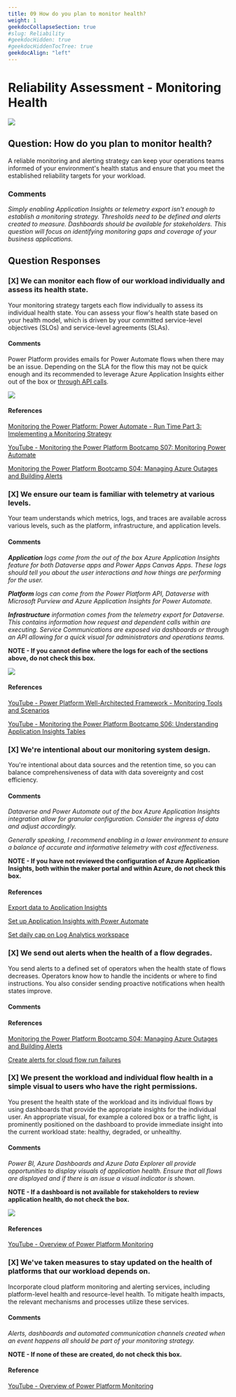 ```yaml
---
title: 09 How do you plan to monitor health?
weight: 1
geekdocCollapseSection: true
#slug: Reliability
#geekdocHidden: true
#geekdocHiddenTocTree: true
geekdocAlign: "left"
---
```

# Reliability Assessment - Monitoring Health
![](./img/well-architected-hub.png)
## Question: How do you plan to monitor health?

A reliable monitoring and alerting strategy can keep your operations teams informed of your environment's health status and ensure that you meet the established reliability targets for your workload.

### Comments
*Simply enabling Application Insights or telemetry export isn't enough to establish a monitoring strategy. Thresholds need to be defined and alerts created to measure. Dashboards should be available for stakeholders. This question will focus on identifying monitoring gaps and coverage of your business applications.*

## Question Responses

### [X] **We can monitor each flow of our workload individually and assess its health state.**
Your monitoring strategy targets each flow individually to assess its individual health state. You can assess your flow's health state based on your health model, which is driven by your committed service-level objectives (SLOs) and service-level agreements (SLAs).
#### Comments
Power Platform provides emails for Power Automate flows when there may be an issue. Depending on the SLA for the flow this may not be quick enough and its recommended to leverage Azure Application Insights either out of the box or [through API calls](https://community.dynamics.com/blogs/post/?postid=00fef8a0-cf80-4291-a6cd-343fa7d2c131).

![](./img/Monitoring.BuildingTowardsFutureState.png)

#### References
[Monitoring the Power Platform: Power Automate - Run Time Part 3: Implementing a Monitoring Strategy](https://community.dynamics.com/blogs/post/?postid=00fef8a0-cf80-4291-a6cd-343fa7d2c131)

[YouTube - Monitoring the Power Platform Bootcamp S07: Monitoring Power Automate](https://youtu.be/MaIaryLQ9GQ?si=lCAJ_fmYdhGmoutU)

[Monitoring the Power Platform Bootcamp S04: Managing Azure Outages and Building Alerts](https://www.youtube.com/watch?v=VXfnVS2Cu7A)
### [X] **We ensure our team is familiar with telemetry at various levels.**
Your team understands which metrics, logs, and traces are available across various levels, such as the platform, infrastructure, and application levels.
#### Comments
***Application** logs come from the out of the box Azure Application Insights feature for both Dataverse apps and Power Apps Canvas Apps. These logs should tell you about the user interactions and how things are performing for the user.*

***Platform** logs can come from the Power Platform API, Dataverse with Microsoft Purview and Azure Application Insights for Power Automate.*

***Infrastructure** information comes from the telemetry export for Dataverse. This contains information how request and dependent calls within are executing. Service Communications are exposed via dashboards or through an API allowing for a quick visual for administrators and operations teams.*

**NOTE - If you cannot define where the logs for each of the sections above, do not check this box.**

![](./img/Mointoring%20Tools%20and%20Scenarios.png)
#### References
[YouTube - Power Platform Well-Architected Framework - Monitoring Tools and Scenarios](https://youtu.be/bXs57Zk7vjY?si=FtR1OQEqvHuzlqxa)

[YouTube - Monitoring the Power Platform Bootcamp S06: Understanding Application Insights Tables](https://www.youtube.com/watch?v=X7dKnkXBjGI)
### [X] **We're intentional about our monitoring system design.**
You're intentional about data sources and the retention time, so you can balance comprehensiveness of data with data sovereignty and cost efficiency.
#### Comments
*Dataverse and Power Automate out of the box Azure Application Insights integration allow for granular configuration. Consider the ingress of data and adjust accordingly.*

*Generally speaking, I recommend enabling in a lower environment to ensure a balance of accurate and informative telemetry with cost effectiveness.*

**NOTE - If you have not reviewed the configuration of Azure Application Insights, both within the maker portal and within Azure, do not check this box.**
#### References
[Export data to Application Insights](https://learn.microsoft.com/en-us/power-platform/admin/set-up-export-application-insights)

[Set up Application Insights with Power Automate](https://learn.microsoft.com/en-us/power-platform/admin/app-insights-cloud-flow)

[Set daily cap on Log Analytics workspace](https://learn.microsoft.com/en-us/azure/azure-monitor/logs/daily-cap)

### [X] **We send out alerts when the health of a flow degrades.**
You send alerts to a defined set of operators when the health state of flows decreases. Operators know how to handle the incidents or where to find instructions. You also consider sending proactive notifications when health states improve.
#### Comments

#### References
[Monitoring the Power Platform Bootcamp S04: Managing Azure Outages and Building Alerts](https://www.youtube.com/watch?v=VXfnVS2Cu7A)

[Create alerts for cloud flow run failures](https://learn.microsoft.com/en-us/power-platform/admin/app-insights-cloud-flow#create-alerts-for-cloud-flow-run-failures)
### [X] **We present the workload and individual flow health in a simple visual to users who have the right permissions.**
You present the health state of the workload and its individual flows by using dashboards that provide the appropriate insights for the individual user. An appropriate visual, for example a colored box or a traffic light, is prominently positioned on the dashboard to provide immediate insight into the current workload state: healthy, degraded, or unhealthy.
#### Comments
*Power BI, Azure Dashboards and Azure Data Explorer all provide opportunities to display visuals of application health.
Ensure that all flows are displayed and if there is an issue a visual indicator is shown.*

**NOTE - If a dashboard is not available for stakeholders to review application health, do not check the box.** 

![](./img/DataverseApplicationUsageHealth.png)
#### References
[YouTube - Overview of Power Platform Monitoring](https://youtu.be/hEIPK1hdLYc?si=MmiSxmAZgi5tNLI7)

### [X] **We've taken measures to stay updated on the health of platforms that our workload depends on.**
Incorporate cloud platform monitoring and alerting services, including platform-level health and resource-level health. To mitigate health impacts, the relevant mechanisms and processes utilize these services.
#### Comments
*Alerts, dashboards and automated communication channels created when an event happens all should be part of your monitoring strategy.*

**NOTE - If none of these are created, do not check this box.**

#### Reference
[YouTube - Overview of Power Platform Monitoring](https://youtu.be/hEIPK1hdLYc?si=MmiSxmAZgi5tNLI7)